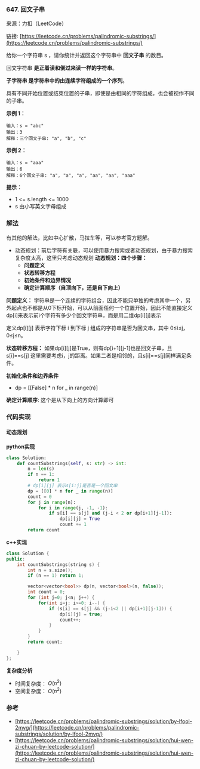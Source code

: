 ### 647. 回文子串
来源：力扣（LeetCode）

链接: [https://leetcode.cn/problems/palindromic-substrings/](https://leetcode.cn/problems/palindromic-substrings/)

给你一个字符串 s ，请你统计并返回这个字符串中 **回文子串** 的数目。

回文字符串 **是正着读和倒过来读一样的字符串**。

**子字符串 是字符串中的由连续字符组成的一个序列**。

具有不同开始位置或结束位置的子串，即使是由相同的字符组成，也会被视作不同的子串。

 

**示例 1：**
```
输入：s = "abc"
输出：3
解释：三个回文子串: "a", "b", "c"
```
**示例 2：**
```
输入：s = "aaa"
输出：6
解释：6个回文子串: "a", "a", "a", "aa", "aa", "aaa"
```

**提示：**
* 1 <= s.length <= 1000
* s 由小写英文字母组成

### 解法
有其他的解法，比如中心扩散，马拉车等，可以参考官方题解。
* 动态规划：前后字符有关联，可以使用暴力搜索或者动态规划，由于暴力搜索复杂度太高，这里只考虑动态规划
	**动态规划：四个步骤：**
	- **问题定义**
	- **状态转移方程**
	- **初始条件和边界情况**
	- **确定计算顺序（自顶向下，还是自下向上）**

**问题定义：**
字符串是一个连续的字符组合，因此不能只单独的考虑其中一个，另外起点也不都是从0下标开始，可以从前面任何一个位置开始，因此不能直接定义dp[i]来表示前i个字符有多少个回文字符串，而是用二维dp[i][j]表示

定义dp[i][j] 表示字符下标 i 到下标 j 组成的字符串是否为回文串，其中 0≤i≤j，0≤j≤n。


**状态转移方程：**
如果dp[i][j]是True，则有dp[i+1][j-1]也是回文子串，且s[i]==s[j]
这里需要考虑i，j的距离。如果二者是相邻的，且s[i]==s[j]同样满足条件。


**初始化条件和边界条件**
* dp = [[False] * n for _ in range(n)]


**确定计算顺序**:
这个是从下向上的方向计算即可

### 代码实现
#### 动态规划
**python实现**
```python
class Solution:
    def countSubstrings(self, s: str) -> int:
        n = len(s)
        if n == 1:
            return 1
        # dp[i][j] 表示s[i:j]是否是一个回文串
        dp = [[0] * n for _ in range(n)]
        count = 0
        for j in range(n):
            for i in range(j, -1, -1):
                if s[i] == s[j] and (j-i < 2 or dp[i+1][j-1]):
                    dp[i][j] = True
                    count += 1
        return count
```


**c++实现**
```cpp
class Solution {
public:
    int countSubstrings(string s) {
        int n = s.size();
        if (n == 1) return 1;

        vector<vector<bool>> dp(n, vector<bool>(n, false));
        int count = 0;
        for (int j=0; j<n; j++) {
            for(int i=j; i>=0; i--) {
                if (s[i] == s[j] && (j-i<2 || dp[i+1][j-1])) {
                    dp[i][j] = true;
                    count++;
                }
            }
        }
        return count;

    }
};
```


**复杂度分析**
* 时间复杂度： $O(n^2)$ 
* 空间复杂度： $O(n^2)$

### 参考
* [https://leetcode.cn/problems/palindromic-substrings/solution/by-lfool-2mvg/](https://leetcode.cn/problems/palindromic-substrings/solution/by-lfool-2mvg/)
* [https://leetcode.cn/problems/palindromic-substrings/solution/hui-wen-zi-chuan-by-leetcode-solution/](https://leetcode.cn/problems/palindromic-substrings/solution/hui-wen-zi-chuan-by-leetcode-solution/)